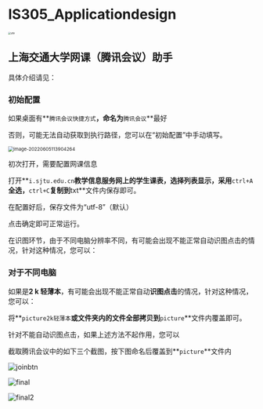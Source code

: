 # IS305_Applicationdesign
<img src="https://i0.hdslb.com/bfs/album/1f91784b6e6ae1825177bcfe5dcaf01b9c1b8900.png" alt="yjtp" style="zoom:33%;" />

## 上海交通大学网课（腾讯会议）助手

具体介绍请见：











### 初始配置

如果桌面有**`腾讯会议快捷方式`**，命名为**`腾讯会议`**最好

否则，可能无法自动获取到执行路径，您可以在“初始配置”中手动填写。

<img src="https://i0.hdslb.com/bfs/album/02c9d79b6ee10ba0f1c996c8f0ac6718f696159b.png" alt="image-20220605113904264" style="zoom: 67%;" />



初次打开，需要配置网课信息

打开**`i.sjtu.edu.cn`**教学信息服务网上的学生课表，选择列表显示，采用**`ctrl+A`**全选，**`ctrl+C`**复制到**txt**文件内保存即可。

在配置好后，保存文件为“utf-8”（默认）

点击确定即可正常运行。





在识图环节，由于不同电脑分辨率不同，有可能会出现不能正常自动识图点击的情况，针对这种情况，您可以：

### 对于不同电脑

如果是**2 k 轻薄本**，有可能会出现不能正常自动**识图点击**的情况，针对这种情况，您可以：

将**`picture2k轻薄本`**或文件夹内的文件全部拷贝到**`picture`**文件内覆盖即可。



针对不能自动识图点击，如果上述方法不起作用，您可以

截取腾讯会议中的如下三个截图，按下图命名后覆盖到**`picture`**文件内

![joinbtn](https://i0.hdslb.com/bfs/album/f6e8c4bbff708527986a50eae071daba1af73638.png)

![final](https://i0.hdslb.com/bfs/album/f986301436d981686a24351e0d9e444903b3d8fb.png)

![final2](https://i0.hdslb.com/bfs/album/cc62f240c08261cde8e2e1beae02e6ab0f536a72.png)

